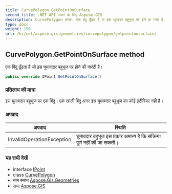 ```yaml
---
title: CurvePolygon.GetPointOnSurface
second_title: .NET API संदर्भ के लिए Aspose.GIS
description: CurvePolygon तरक. एक बंदु ढूँढत है ज इस घुमवदर बहुभुज पर हने क गरंट है
type: docs
weight: 150
url: /hi/net/aspose.gis.geometries/curvepolygon/getpointonsurface/
---
```

## CurvePolygon.GetPointOnSurface method

एक बिंदु ढूँढता है जो इस घुमावदार बहुभुज पर होने की गारंटी है।

```csharp
public override IPoint GetPointOnSurface()
```

### प्रतिलाभ की मात्रा

इस घुमावदार बहुभुज पर एक बिंदु। एक खाली बिंदु अगर इस घुमावदार बहुभुज का कोई इंटीरियर नहीं है।

### अपवाद

| अपवाद | स्थिति |
| --- | --- |
| InvalidOperationException | घुमावदार बहुभुज इस प्रकार अमान्य है कि संक्रिया पूर्ण नहीं की जा सकती। |

### यह सभी देखें

* interface [IPoint](../../ipoint/)
* class [CurvePolygon](../)
* नाम स्थान [Aspose.Gis.Geometries](../../curvepolygon/)
* सभा [Aspose.GIS](../../../)


